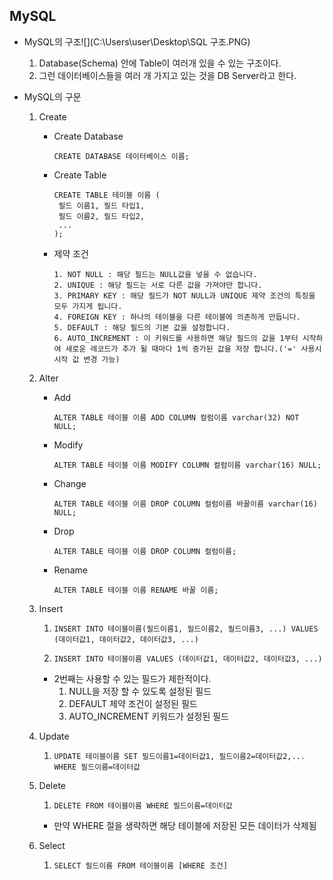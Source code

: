 <h2>MySQL</h2>

- MySQL의 구조![](C:\Users\user\Desktop\SQL 구조.PNG)
  1. Database(Schema) 안에 Table이 여러개 있을 수 있는 구조이다.
  2. 그런 데이터베이스들을 여러 개 가지고 있는 것을 DB Server라고 한다.

- MySQL의 구문

  1. Create

     - Create Database

       ```Create Database
       CREATE DATABASE 데이터베이스 이름;
       ```

     - Create Table

       ```Create table
       CREATE TABLE 테이블 이름 (
       	필드 이름1, 필드 타입1,
       	필드 이름2, 필드 타입2,
       	...
       );
       ```

     - 제약 조건

       ``` Constraints
       1. NOT NULL : 해당 필드는 NULL값을 넣을 수 없습니다.
       2. UNIQUE : 해당 필드는 서로 다른 값을 가져야만 합니다.
       3. PRIMARY KEY : 해당 필드가 NOT NULL과 UNIQUE 제약 조건의 특징을 모두 가지게 됩니다.
       4. FOREIGN KEY : 하나의 테이블을 다른 테이블에 의존하게 만듭니다.
       5. DEFAULT : 해당 필드의 기본 값을 설정합니다.
       6. AUTO_INCREMENT : 이 키워드를 사용하면 해당 필드의 값을 1부터 시작하여 새로운 레코드가 추가 될 때마다 1씩 증가된 값을 저장 합니다.('=' 사용시 시작 값 변경 가능) 
       ```

  2. Alter

     - Add

       ``` 
       ALTER TABLE 테이블 이름 ADD COLUMN 컬럼이름 varchar(32) NOT NULL;
       ```

     - Modify

       ```
       ALTER TABLE 테이블 이름 MODIFY COLUMN 컬럼이름 varchar(16) NULL;
       ```

     - Change 

       ```
       ALTER TABLE 테이블 이름 DROP COLUMN 컬럼이름 바꿀이름 varchar(16) NULL;
       ```

     - Drop

       ```
       ALTER TABLE 테이블 이름 DROP COLUMN 컬럼이름;
       ```

     - Rename

       ```
       ALTER TABLE 테이블 이름 RENAME 바꿀 이름;
       ```

  3. Insert

     1. ```
        INSERT INTO 테이블이름(필드이름1, 필드이름2, 필드이름3, ...) VALUES (데이터값1, 데이터값2, 데이터값3, ...)
        ```

     2.  ```
         INSERT INTO 테이블이름 VALUES (데이터값1, 데이터값2, 데이터값3, ...)
         ```

        - 2번째는 사용할 수 있는 필드가 제한적이다.
          1. NULL을 저장 할 수 있도록 설정된 필드
          2. DEFAULT 제약 조건이 설정된 필드
          3. AUTO_INCREMENT 키워드가 설정된 필드

  4. Update

     1.  ```
         UPDATE 테이블이름 SET 필드이름1=데이터값1, 필드이름2=데이터값2,... WHERE 필드이름=데이터값
         ```

  5. Delete

     1.  ```
         DELETE FROM 테이블이름 WHERE 필드이름=데이터값
         ```

        - 만약 WHERE 절을 생략하면 해당 테이블에 저장된 모든 데이터가 삭제됨

  6. Select

     1. ```
        SELECT 필드이름 FROM 테이블이름 [WHERE 조건]
        ```







